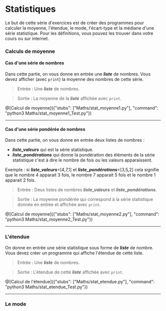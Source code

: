 # Statistiques

Le but de cette série d'exercices est de créer des programmes pour calculer la moyenne, l'étendue, le mode, l'écart-type et la médiane d'une série statistique. Pour les définitions, vous pouvez les trouver dans votre cours ou sur internet. 

### Calculs de moyenne

#### Cas d'une série de nombres

Dans cette partie, on vous donne en entrée une ***liste*** de nombres. Vous devez afficher (avec `print`) la moyenne des nombres de cette série.

> Entrée : Une ***liste*** de nombres.

> Sortie : La moyenne de la ***liste*** affichée avec `print`.

@[Calcul de moyenne]({"stubs": ["Maths/stat_moyenne1.py"], "command": "python3 Maths/stat_moyenne1_Test.py"})

---

#### Cas d'une série pondérée de nombres

Dans cette partie, on vous donne en entrée deux listes de nombres : 
+ ***liste_valeurs*** qui est la série statistique.
+ ***liste_pondérations*** qui donne la pondération des éléments de la série statistique c'est à dire le nombre de fois ou les valeurs apparaissent.

Exemple : si ***liste_valeurs***=[4,7,1] et ***liste_pondérations***=[3,5,2] cela signifie que le nombre 4 apparait 3 fois, le nombre 7 apparait 5 fois et le nombre 1 apparait 2 fois.

> Entrée : Deux listes de nombres ***liste_valeurs*** et ***liste_pondérations***.

> Sortie : La moyenne pondérée qui correspond à la série statistique donnée en entrée et affichée avec `print`.


@[Calcul de moyenne]({"stubs": ["Maths/stat_moyenne2.py"], "command": "python3 Maths/stat_moyenne2_Test.py"})

---

### L'étendue

On donne en entrée une série statistique sous forme de ***liste*** de nombre. Vous devez créer un programme qui affiche l'étendue de cette liste.

> Entrée : Une ***liste*** de nombres.

> Sortie : L'étendue de cette ***liste*** affichée avec `print`.


@[Calcul de l'étendue]({"stubs": ["Maths/stat_etendue.py"], "command": "python3 Maths/stat_etendue_Test.py"})

---

### Le mode

